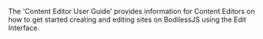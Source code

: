 The 'Content Editor User Guide' provides information for Content Editors on how
to get started creating and editing sites on BodilessJS using the Edit Interface.
